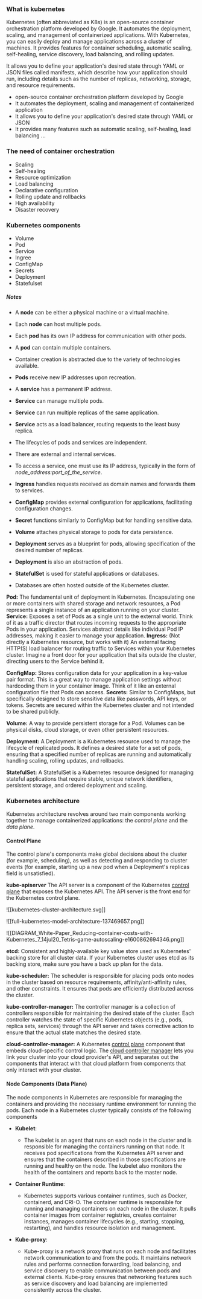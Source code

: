 ### What is kubernetes

Kubernetes (often abbreviated as K8s) is an open-source container orchestration platform developed by Google. It automates the deployment, scaling, and management of containerized applications. With Kubernetes, you can easily deploy and manage applications across a cluster of machines. It provides features for container scheduling, automatic scaling, self-healing, service discovery, load balancing, and rolling updates.

It allows you to define your application's desired state through YAML or JSON files called manifests, which describe how your application should run, including details such as the number of replicas, networking, storage, and resource requirements.

- open-source container orchestration platform developed by Google
- It automates the deployment, scaling and management of containerized application
- It allows you to define your application's desired state through YAML or JSON 
- It provides many features such as automatic scaling, self-healing, lead balancing ...


### The need of container orchestration 

- Scaling
- Self-healing
- Resource optimization
- Load balancing
- Declarative configuration
- Rolling update and rollbacks
- High availability
- Disaster recovery

### Kubernetes components

- Volume 
- Pod
- Service
- Ingree
- ConfigMap
- Secrets
- Deployment
- Statefulset

##### Notes

- A **node** can be either a physical machine or a virtual machine.
    
- Each **node** can host multiple pods.
    
- Each **pod** has its own IP address for communication with other pods.
    
- A **pod** can contain multiple containers.
    
- Container creation is abstracted due to the variety of technologies available.
    
- **Pods** receive new IP addresses upon recreation.
    
- A **service** has a permanent IP address.
    
- **Service** can manage multiple pods.
    
- **Service** can run multiple replicas of the same application.
    
- **Service** acts as a load balancer, routing requests to the least busy replica.
    
- The lifecycles of pods and services are independent.
    
- There are external and internal services.
    
- To access a service, one must use its IP address, typically in the form of _node_address:port_of_the_service_.
    
- **Ingress** handles requests received as domain names and forwards them to services.
    
- **ConfigMap** provides external configuration for applications, facilitating configuration changes.
    
- **Secret** functions similarly to ConfigMap but for handling sensitive data.
    
- **Volume** attaches physical storage to pods for data persistence.
    
- **Deployment** serves as a blueprint for pods, allowing specification of the desired number of replicas.
    
- **Deployment** is also an abstraction of pods.
    
- **StatefulSet** is used for stateful applications or databases.
    
- Databases are often hosted outside of the Kubernetes cluster.


**Pod:** The fundamental unit of deployment in Kubernetes. Encapsulating one or more containers with shared storage and network resources, a Pod represents a single instance of an application running on your cluster.
**Service:** Exposes a set of Pods as a single unit to the external world. Think of it as a traffic director that routes incoming requests to the appropriate Pods in your application. Services abstract details like individual Pod IP addresses, making it easier to manage your application.
**Ingress:** (Not directly a Kubernetes resource, but works with it) An external facing HTTP(S) load balancer for routing traffic to Services within your Kubernetes cluster. Imagine a front door for your application that sits outside the cluster, directing users to the Service behind it.

**ConfigMap:** Stores configuration data for your application in a key-value pair format. This is a great way to manage application settings without hardcoding them in your container image. Think of it like an external configuration file that Pods can access.
**Secrets:** Similar to ConfigMaps, but specifically designed to store sensitive data like passwords, API keys, or tokens. Secrets are secured within the Kubernetes cluster and not intended to be shared publicly.


**Volume:** A way to provide persistent storage for a Pod. Volumes can be physical disks, cloud storage, or even other persistent resources.


**Deployment:** A Deployment is a Kubernetes resource used to manage the lifecycle of replicated pods. It defines a desired state for a set of pods, ensuring that a specified number of replicas are running and automatically handling scaling, rolling updates, and rollbacks.

**StatefulSet:** A StatefulSet is a Kubernetes resource designed for managing stateful applications that require stable, unique network identifiers, persistent storage, and ordered deployment and scaling.


### Kubernetes architecture

Kubernetes architecture revolves around two main components working together to manage containerized applications: the *control plane* and the *data plane*.

#### Control Plane

The control plane's components make global decisions about the cluster (for example, scheduling), as well as detecting and responding to cluster events (for example, starting up a new pod when a Deployment's replicas field is unsatisfied).

**kube-apiserver** The API server is a component of the Kubernetes [control plane](https://kubernetes.io/docs/reference/glossary/?all=true#term-control-plane) that exposes the Kubernetes API. The API server is the front end for the Kubernetes control plane.

	
![[kubernetes-cluster-architecture.svg]]

![[full-kubernetes-model-architecture-137469657.png]]

![[DIAGRAM_White-Paper_Reducing-container-costs-with-Kubernetes_7_14jul20_Tetris-game-autoscaling-e1600862694346.png]]

**etcd:** Consistent and highly-available key value store used as Kubernetes' backing store for all cluster data.
If your Kubernetes cluster uses etcd as its backing store, make sure you have a back up plan for the data.

**kube-scheduler:** The scheduler is responsible for placing pods onto nodes in the cluster based on resource requirements, affinity/anti-affinity rules, and other constraints. It ensures that pods are efficiently distributed across the cluster.

**kube-controller-manager:** The controller manager is a collection of controllers responsible for maintaining the desired state of the cluster. Each controller watches the state of specific Kubernetes objects (e.g., pods, replica sets, services) through the API server and takes corrective action to ensure that the actual state matches the desired state.

**cloud-controller-manager:** A Kubernetes [control plane](https://kubernetes.io/docs/reference/glossary/?all=true#term-control-plane) component that embeds cloud-specific control logic. The [cloud controller manager](https://kubernetes.io/docs/concepts/architecture/cloud-controller/) lets you link your cluster into your cloud provider's API, and separates out the components that interact with that cloud platform from components that only interact with your cluster.

#### Node Components (Data Plane)

The node components in Kubernetes are responsible for managing the containers and providing the necessary runtime environment for running the pods. Each node in a Kubernetes cluster typically consists of the following components

- **Kubelet**:
    
    - The kubelet is an agent that runs on each node in the cluster and is responsible for managing the containers running on that node. It receives pod specifications from the Kubernetes API server and ensures that the containers described in those specifications are running and healthy on the node. The kubelet also monitors the health of the containers and reports back to the master node.
- **Container Runtime**:
    
    - Kubernetes supports various container runtimes, such as Docker, containerd, and CRI-O. The container runtime is responsible for running and managing containers on each node in the cluster. It pulls container images from container registries, creates container instances, manages container lifecycles (e.g., starting, stopping, restarting), and handles resource isolation and management.
- **Kube-proxy**:
    
    - Kube-proxy is a network proxy that runs on each node and facilitates network communication to and from the pods. It maintains network rules and performs connection forwarding, load balancing, and service discovery to enable communication between pods and external clients. Kube-proxy ensures that networking features such as service discovery and load balancing are implemented consistently across the cluster.